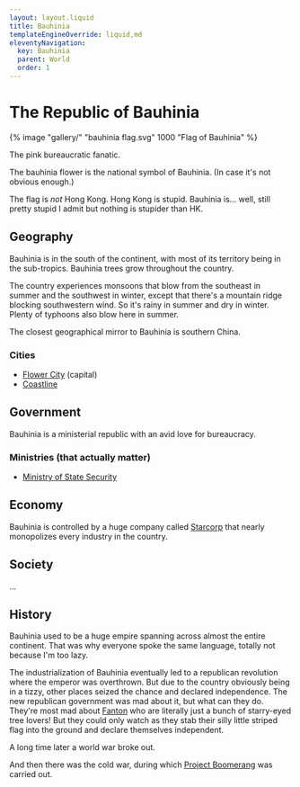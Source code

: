 ```yaml
---
layout: layout.liquid
title: Bauhinia
templateEngineOverride: liquid,md
eleventyNavigation:
  key: Bauhinia
  parent: World
  order: 1
---
```


# The Republic of Bauhinia

{% image "gallery/" "bauhinia flag.svg" 1000 "Flag of Bauhinia" %}

The pink bureaucratic fanatic.

The bauhinia flower is the national symbol of Bauhinia. (In case it's not obvious enough.)

The flag is *not* Hong Kong. Hong Kong is stupid. Bauhinia is... well, still pretty stupid I admit but nothing is stupider than HK.

## Geography

Bauhinia is in the south of the continent, with most of its territory being in the sub-tropics. Bauhinia trees grow throughout the country.

The country experiences monsoons that blow from the southeast in summer and the southwest in winter, except that there's a mountain ridge blocking southwestern wind. So it's rainy in summer and dry in winter. Plenty of typhoons also blow here in summer.

The closest geographical mirror to Bauhinia is southern China.

### Cities

- [Flower City](/world/bauhinia/flower%20city/) (capital)
- [Coastline](/world/bauhinia/coastline/)

## Government

Bauhinia is a ministerial republic with an avid love for bureaucracy.

### Ministries (that actually matter)

- [Ministry of State Security](/world/bauhinia/mss/)

## Economy

Bauhinia is controlled by a huge company called [Starcorp](starcorp/) that nearly monopolizes every industry in the country.

## Society

...

## History

Bauhinia used to be a huge empire spanning across almost the entire continent. That was why everyone spoke the same language, totally not because I'm too lazy.

The industrialization of Bauhinia eventually led to a republican revolution where the emperor was overthrown. But due to the country obviously being in a tizzy, other places seized the chance and declared independence. The new republican government was mad about it, but what can they do. They're most mad about [Fanton](/world/fanton/) who are literally just a bunch of starry-eyed tree lovers! But they could only watch as they stab their silly little striped flag into the ground and declare themselves independent.

A long time later a world war broke out.

And then there was the cold war, during which [Project Boomerang](/world/bauhinia/project%20boomerang/) was carried out.
